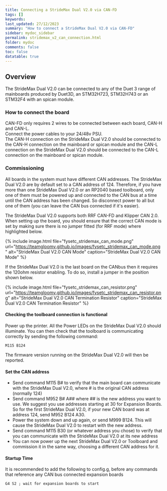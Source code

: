 ```yaml
---
title: Connecting a StrideMax Dual V2.0 via CAN-FD
tags: []
keywords: 
last_updated: 27/12/2023
summary: "How to connect a StrideMax Dual V2.0 via CAN-FD"
sidebar: mydoc_sidebar
permalink: stridemax_v2_can_connection.html
folder: mydoc
comments: false
toc: false
datatable: true
---
```


## Overview

The StrideMax Dual V2.0 can be connected to any of the Duet 3 range of mainboards produced by Duet3D, an STM32H723, STM32H743 or an STM32F4 with an spican module.  

### How to connect the board

CAN-FD only requires 2 wires to be connected between each board, CAN-H and CAN-L.  
Connect the power cables to your 24/48v PSU.  
The CAN-H connection on the StrideMax Dual V2.0 should be connected to the CAN-H connection on the mainboard or spican module and the CAN-L connection on the StrideMax Dual V2.0 should be connected to the CAN-L connection on the mainboard or spican module.  

### Commissioning

All boards in the system must have different CAN addresses. The StrideMax Dual V2.0 are by default set to a CAN address of 124. Therefore, if you have more than one StrideMax Dual V2.0 or an RP2040 based toolboard, only one of them must be powered up and connected to the CAN bus at a time until the CAN address has been changed. So disconnect power to all but one of them (you can leave the CAN bus connected if it's easier).

The StrideMax Dual V2.0 supports both RRF CAN-FD and Klipper CAN 2.0. When setting up the board, you should ensure that the correct CAN mode is set by making sure there is no jumper fitted (for RRF mode) where highlighted below.

{% include image.html file="fysetc_stridemax_can_mode.png" url="https://teamgloomy.github.io/images/fysetc_stridemax_can_mode.png" alt="StrideMax Dual V2.0 CAN Mode" caption="StrideMax Dual V2.0 CAN Mode" %}

If the StrideMax Dual V2.0 is the last board on the CANbus then it requires the 120ohm resistor enabling. To do so, install a jumper in the position shown below.

{% include image.html file="fysetc_stridemax_can_resistor.png" url="https://teamgloomy.github.io/images/fysetc_stridemax_can_resistor.png" alt="StrideMax Dual V2.0 CAN Termination Resistor" caption="StrideMax Dual V2.0 CAN Termination Resistor" %}

#### Checking the toolboard connection is functional

Power up the printer. All the Power LEDs on the StrideMax Dual V2.0 should illuminate.
You can then check that the toolboard is communicating correctly by sending the following command:  

```text
M115 B124
```

The firmware version running on the StrideMax Dual V2.0 will then be reported.  

#### Set the CAN address

* Send command M115 B# to verify that the main board can communicate with the StrideMax Dual V2.0, where # is the original CAN address (normally 124)
* Send command M952 B# A## where ## is the new address you want to use. We suggest you use addresses starting at 30 for Expansion Boards. So for the first StrideMax Dual V2.0, if your new CAN board was at address 124, send M952 B124 A30.
* Power the system down and up again, or send M999 B124. This will cause the StrideMax Dual V2.0 to restart with the new address.
* Send command M115 B30 (or whatever address you chose) to verify that you can communicate with the StrideMax Dual V2.0 at its new address
* You can now power up the next StrideMax Dual V2.0 or Toolboard and commission it in the same way, choosing a different CAN address for it.

#### Startup Time

It is recommended to add the following to config.g, before any commands that reference any CAN bus connected expansion boards

```text
G4 S2 ; wait for expansion boards to start
```
